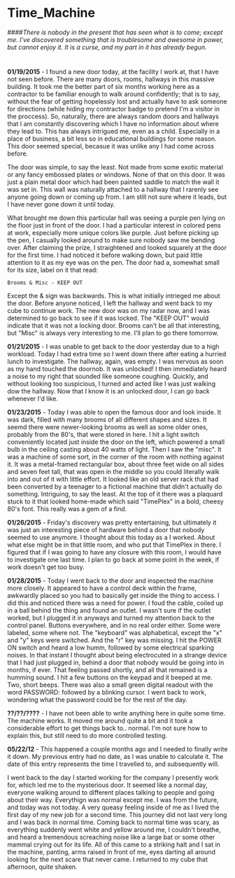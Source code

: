 # Time_Machine

####*There is nobody in the present that has seen what is to come; except me. I've discovered something that is troublesome and awesome in power, but cannot enjoy it. It is a curse, and my part in it has already begun.*
#
**01/19/2015** - I found a new door today, at the facility I work at, that I have not seen before. There are many doors, rooms, hallways in this massive building. It took me the better part of six months working here as a contractor to be familiar enough to walk around confidently; that is to say, without the fear of getting hopelessly lost and actually have to ask someone for directions (while hiding my contractor badge to pretend I'm a visitor in the proccess). So, naturally, there are always random doors and hallways that I am constantly discovering which I have no information about where they lead to. This has always intrigued me, even as a child. Especially in a place of business, a bit less so in educational buildings for some reason. This door seemed special, becasue it was unlike any I had come across before.

The door was simple, to say the least. Not made from some exotic material or any fancy embossed plates or windows. None of that on this door. It was just a plain metal door which had been painted saddle to match the wall it was set in. This wall was naturally attached to a hallway that I rarenly see anyone going down or coming up from. I am still not sure where it leads, but I have never gone down it until today.

What brought me down this particular hall was seeing a purple pen lying on the floor just in front of the door. I had a particular interest in colored pens at work, especially more unique colors like purple. Just before picking up the pen, I casually looked around to make sure nobody saw me bending over. After claiming the prize, I straightened and looked squarely at the door for the first time. I had noticed it before walking down, but paid little attention to it as my eye was on the pen. The door had a, somewhat small for its size, label on it that read:

```
Brooms & Misc - KEEP OUT
```

Except the & sign was backwards. This is what initially intrieged me about the door. Before anyone noticed, I left the hallway and went back to my cube to continue work. The new door was on my radar now, and I was determined to go back to see if it was locked. The "KEEP OUT" would indicate that it was not a locking door. Brooms can't be all that interesting, but "Misc" is always very interesting to me. I'll plan to go there tomorrow.

**01/21/2015** - I was unable to get back to the door yesterday due to a high workload. Today I had extra time so I went down there after eating a hurried lunch to investigate. The hallway, again, was empty. I was nervous as soon as my hand touched the doornob. It was unlocked! I then immediately heard a noise to my right that sounded like someone coughing. Quickly, and without looking too suspicious, I turned and acted like I was just walking dow the hallway. Now that I know it is an unlocked door, I can go back whenever I'd like.

**01/23/2015** - Today I was able to open the famous door and look inside. It was dark, filled with many brooms of all different shapes and sizes. It seemd there were newer-looking brooms as well as some older ones, probably from the 80's, that were stored in here. I hit a light switch conveniently located just inside the door on the left, which powered a small bulb in the ceiling casting about 40 watts of light. Then I saw the "misc". It was a machine of some sort, in the corner of the room with nothing against it. It was a metal-framed rectangular box, about three feet wide on all sides and seven feet tall, that was open in the middle so you could literally walk into and out of it with little effort. It looked like an old server rack that had been converted by a teenager to a fictional machine that didn't actually do something. Intriguing, to say the least. At the top of it there was a plaquard stuck to it that looked home-made which said "TimePlex" in a bold, cheesy 80's font. This really was a gem of a find.

**01/26/2015** - Friday's discovery was pretty entertaining, but ultimately it was just an interesting piece of hardware behind a door that nobody seemed to use anymore. I thought about this today as a I worked. About what else might be in that little room, and who put that TimePlex in there. I figured that if I was going to have any closure with this room, I would have to investigate one last time. I plan to go back at some point in the week, if work doesn't get too busy.

**01/28/2015** - Today I went back to the door and inspected the machine more closely. It appeared to have a control deck within the frame, awkwardly placed so you had to basically get inside the thing to access. I did this and noticed there was a need for power. I foud the cable, coiled up in a ball behind the thing and found an outlet. I wasn't sure if the outlet worked, but I plugged it in anyways and turned my attention back to the control panel. Buttons everywhere, and in no real order either. Some were labeled, some where not. The "keyboard" was alphabetical, except the "x" and "y" keys were switched. And the "r" key was missing. I hit the POWER ON switch and heard a low humm, followed by some electrical sparking noises. In that instant I thought about being electrocuted in a strange device that I had just plugged in, behind a door that nobody would be going into in months, if ever. That feeling passed shortly, and all that remained is a humming sound. I hit a few buttons on the keypad and it beeped at me. Two, short beeps. There was also a small green digital readout with the word PASSWORD: followed by a blinking cursor. I went back to work, wondering what the password could be for the rest of the day.

**??/??/????** - I have not been able to write anything here in quite some time. The machine works. It moved me around quite a bit and it took a considerable effort to get things back to.. normal. I'm not sure how to explain this, but still need to do more controlled testing.

**05/22/12** - This happened a couple months ago and I needed to finally write it down. My previous entry had no date, as I was unable to calculate it. The date of this entry represents the time I travelled to, and subsequently will.

I went back to the day I started working for the company I presently work for, which led me to the mysterious door. It seemed like a normal day, everyone walking around to different places talking to people and going about their way. Everythign was normal except me. I was from the future, and today was not today. A very queasy feeling inside of me as I lived the first day of my new job for a second time. This journey did not last very long and I was back in normal time. Coming back to normal time was scary, as everything suddenly went white and yellow around me, I couldn't breathe, and heard a tremendous screaching noise like a large bat or some other mammal crying out for its life. All of this came to a striking halt and I sat in the machine, panting, arms raised in front of me, eyes darting all around looking for the next scare that never came. I returned to my cube that afternoon, quite shaken.
